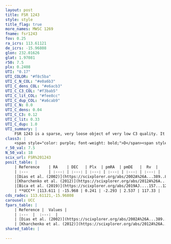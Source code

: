 ```yaml
---
layout: post
title: FSR 1243
style: style
title_flag: true
more_names: MWSC 1269
fname: fsr1243
fov: 0.25
ra_icrs: 113.61121
de_icrs: -15.96808
glon: 232.01626
glat: 1.97081
r50: 7.5
plx: 0.2408
UTI: "0.17"
UTI_COLOR: "#f8c5ba"
UTI_C_N_COL: "#e0a6b3"
UTI_C_dens_COL: "#e6acb3"
UTI_C_C3_COL: "#f3bab5"
UTI_C_lit_COL: "#fee8cc"
UTI_C_dup_COL: "#a6cab9"
UTI_C_N: 0.0
UTI_C_dens: 0.04
UTI_C_C3: 0.12
UTI_C_lit: 0.33
UTI_C_dup: 1.0
UTI_summary: |
    FSR 1243 is a sparse, very loose object of very low C3 quality. It is poorly studied in the literature, with no articles listed in the last 6 years.<br><br><span style="color: #99180f; font-weight: bold;">Warning: </span>contains less than 25 stars with <i>P>0.5</i> estimated.
class3: |
    <span style="color: purple; font-weight: bold;">D</span><span style="color: red; font-weight: bold;">C</span>
r_50_val: 7.5
N_50_val: 18
scix_url: FSR%201243
posit_table: |
    | Reference    | RA    | DEC   | Plx  | pmRA  | pmDE   |  Rv  |
    | :---         | :---: | :---: | :---: | :---: | :---: | :---: |
    |[Dias et al. (2002)](https://scixplorer.org/abs/2002A%26A...389..871D) | 113.638 | -15.973 | -- | -1.02 | 0.03 | -- |
    |[Kharchenko et al. (2012)](https://scixplorer.org/abs/2012A%26A...543A.156K) | 113.629 | -15.935 | -- | -1.02 | 0.03 | -- |
    |[Bica et al. (2019)](https://scixplorer.org/abs/2019AJ....157...12B) | 113.637 | -15.969 | -- | -- | -- | -- |
    | **UCC** |113.611 | -15.968 | 0.241 | -2.293 | 2.537 | 117.33 | 
cds_radec: 113.61121,-15.96808
carousel: UCC
fpars_table: |
    | Reference |  Values |
    | :---  |  :---:  |
    | [Dias et al. (2002)](https://scixplorer.org/abs/2002A%26A...389..871D) | `E(B-V)=0.666, Dist=4336.0, Age=6.7` |
    | [Kharchenko et al. (2012)](https://scixplorer.org/abs/2012A%26A...543A.156K) | `e_bv=0.666, distance=4336, log_age=6.7` |
shared_table: |
    
---
```

